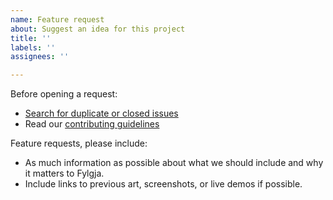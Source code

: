 ```yaml
---
name: Feature request
about: Suggest an idea for this project
title: ''
labels: ''
assignees: ''

---
```


Before opening a request:

- [Search for duplicate or closed issues](https://github.com/fylgja/fylgja/issues?utf8=%E2%9C%93&q=is%3Aissue)
- Read our [contributing guidelines](https://github.com/fylgja/fylgja/blob/main/.github/CONTRIBUTING.md)

Feature requests, please include:

- As much information as possible about what we should include and why it matters to Fylgja.
- Include links to previous art, screenshots, or live demos if possible.
